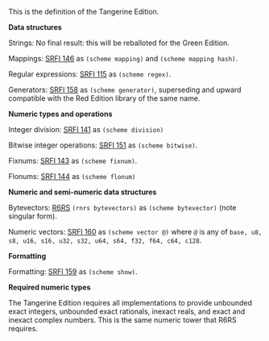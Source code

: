 This is the definition of the Tangerine Edition.


**Data structures**

Strings: No final result: this will be reballoted for the Green Edition. 

Mappings: [SRFI 146](http://srfi.schemers.org/srfi-146/srfi-146.html)
as `(scheme mapping)` and `(scheme mapping hash)`.

Regular expressions: [SRFI 115](http://srfi.schemers.org/srfi-115/srfi-115.html) as `(scheme regex)`.

Generators: [SRFI 158](http://srfi.schemers.org/srfi-158/srfi-158.html)
as `(scheme generator)`, superseding and upward compatible with the Red Edition library of the same name.

**Numeric types and operations**

Integer division: [SRFI 141](http://srfi.schemers.org/srfi-141/srfi-141.html) as `(scheme division)`

Bitwise integer operations:  [SRFI 151](http://srfi.schemers.org/srfi-151/srfi-151.html)
as `(scheme bitwise)`.

Fixnums:  [SRFI 143](http://srfi.schemers.org/srfi-143/srfi-143.html)
as `(scheme fixnum)`.

Flonums:  [SRFI 144](http://srfi.schemers.org/srfi-144/srfi-1443.html)
as `(scheme flonum)`

**Numeric and semi-numeric data structures**

Bytevectors: [R6RS](http://www.r6rs.org/final/html/r6rs-lib/r6rs-lib-Z-H-3.html#node_chap_2)
`(rnrs bytevectors)` as `(scheme bytevector)` (note singular form).

Numeric vectors: 
[SRFI 160](http://srfi.schemers.org/srfi-160/srfi-160.html) as
`(scheme vector @)`
where `@` is any of `base, u8, s8, u16, s16, u32, s32, u64, s64, f32, f64, c64, c128`.

**Formatting**

Formatting: [SRFI 159](http://srfi.schemers.org/srfi-159/srfi-159.html)
as `(scheme show)`.

**Required numeric types**

The Tangerine Edition requires all implementations to provide unbounded
exact integers, unbounded exact rationals, inexact reals, and exact and inexact
complex numbers.  This is the same numeric tower that R6RS requires.

